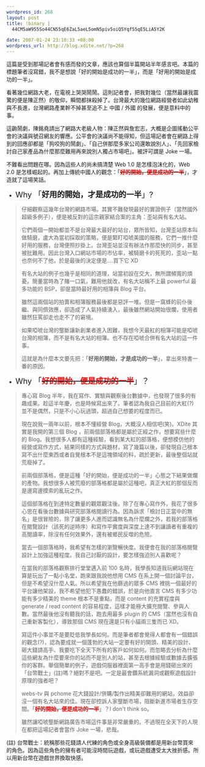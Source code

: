 ```yaml
--- 
wordpress_id: 268
layout: post
title: !binary |
  44CM5aW955So44CN55qE6ZaL5aeL5omN5piv5oiQ5Yqf55qE5LiA5Y2K

date: 2007-01-24 23:10:33 +08:00
wordpress_url: http://blog.xdite.net/?p=268
---
```

這篇是受到那場記者會有感而發的文章，應該也算個半篇開站半年感言吧。本篇的標題筆者沒寫錯，我不是想說「好的開始是成功的一半」，而是「好用的開始是成功的一半」。

看著幾位網路大老，在電視上哭哭鬧鬧。這則記者會，把我對幾位（當然最讓我震驚的便是陳正然）的敬仰，瞬間都抹殺掉了。台灣最大的幾位網路經營者如此幼稚與不長進，台灣網路產業幹不掉甚至追不上 中國 / 外國 的發展，便是意料中的事。

這齣鬧劇，陳銘堯請出了網路大老級人物：陳正然與詹宏志，大概是企圖搖動公平會的決議與號召網友的響應。公平會的決議尚不能得知，但這場記者會在網路上得到的回應卻都是「狗咬狗的鬧劇」、「自己併那麼多家公司還敢說別人」、「先回家檢討自己家產品為什麼那麼難用再來說別人獨占市場吧」。被評可謂是 Joke 一場。

不難看出問題在哪。因為這些人的尚未搞清楚 Web 1.0 是怎樣泡沫化的，Web 2.0 是怎樣崛起的。再加上傳統中國人的觀念：「<strike><font color="#ff0000"><b>好的開始，便是成功的一半</b></font></strike>」，才造就了這場笑話。

<!--more-->


<ul><li><big><big>Why 「<b>好用的開始，才是成功的一半</b>」?</big></big></li></ul><blockquote>仔細觀察這幾年台灣的網路市場。其實不難發現最好的實證例子（當然國外超級多例子），便是被反對的這宗親家結合案的主角：歪站與有名大站。

它們兩個一開始都並不是台灣最大最好的站台，眾所皆知，台灣歪站原本叫做騎磨，盧大為當初採取的策略，便是緊盯啞唬美國的服務，它們一推什麼好用的服務，台灣便照抄掛上。台灣歪站並沒有辦法作那麼快的同步，甚至被批難用。因此台灣入口網站市場的市佔率，被騎磨卡的死死的，歪站一點也奈何不了他，於是最後的決定便是....買下它 XD

有名大站的例子也幾乎是相同的道理，站當初設在交大，無所謂頻寬的煩憂。簡董當時為了賭一口氣，難用他就改，有名大站稱不上最 powerful 最多功能的 BSP，卻是當時最好用的相簿與 Blog 平台。

雖然這兩個站的拍賣和相簿服務最後都是惡評一堆。但是一窩蜂的前仆後繼、與同儕效應，卻造成了人氣持續湧入，最後雖然網站開始很爛，使用者雖然狂罵卻走也走不了的窘境。

如果啞唬台灣的壟斷讓新創業者進入困難，我想今天最紅的相簿可能是啞唬台灣的相簿，而不是有名大站的相簿。也不存在啞唬合併有名大站的這一件事。

這就是為什麼本文要先把：「<b>好用的開始，才是成功的一半</b>」，拿出來特書一番的原因。</blockquote>
<ul><li><big><big>Why 「<strike><font color="#ff0000"><b>好的開始，便是成功的一半</b></font></strike>」？</big></big>
</li></ul>
<blockquote>專心寫 Blog 半年，我在寫作、實驗與觀察後台數據中，也發現了很多的有趣成果。趁這半年慶，也是時候寫出來了。筆者認為我自己目前的大紅(?)並不是偶然，只是不小心玩過頭，超過自己想要的程度而已。


現在說我一兩年以前，根本不懂經營 Blog，大概沒人相信吧(笑)。XDite 其實是我開的第三個 Blog ，前兩個部落格都是屬於正經之作，想要寫些什麼的 Blog。我想很多人都有這種經驗，看到某大紅的部落格，便想模仿他的經營或寫作方式，結果同樣的方式與題材，寫了幾篇以後，卻發現自己根本寫不出什麼東西或者自覺根本不是這塊領域的料，疏於更新，最後整個站就荒廢掉了。


前兩個部落格，便是這種「好的開始，便是成功的一半」心態之下結果做爛的產物。我想很多人被荒廢的部落格都是屬於這種吧，真正大紅的那個反而是邊寫邊摸索的亂玩之作。


這個部落格在到達特定數量的觀眾觀注後。除了在專心寫作外，我花了很多心思在看後台數據與研究部落格閱讀行為。因為訴求「檢討日正當中的無名」是很冒險的，除了讓更多人進而認識無名為什麼爛之外，若我的部落格在閱覽設計（該死的逆時序）和寫作平實度與深度上達不到讓讀者有重複的高閱讀率，除沒有任何效果外，還有被鄉民反噬的危險。


當去一個部落格時，我希望有怎樣的瀏覽暢快度。我便會在我的部落格閱覽設計上加強這種程度。我自己討厭的設計，要怎樣強迫別人喜歡呢？


在當我的部落格觀察排行堂堂邁入前 100 名時，我學長知道我玩網站現在算是玩出了一點小名堂，跑來跟我說他想用 CMS 在系上開一個討論平台，但是不希望沒什麼人氣。所以希望我在他篩過的眾多 CMS 裡挑一個最好的平台讓他架設，我不希望他犯下愚蠢的錯誤，於是向他直言 CMS 有多少功能有多少精美的 theme 根本不是重點，而是 content 的充實程度與 generate / read content 的容易程度，這樣才能極大擴充閱覽、參與人數。當然最後他沒有聽我的話，跑去用最多 plugin 的 CMS（當然也沒有自己重新客製化），導致那個 CMS 現在還是只有小貓兩三隻而已 XD。


寫這件小事並不是要貶低我學長如何。而是筆者都會覺得人都會有一個錯誤的觀念(?)，認為要成就一個蓬勃的大站一定要有好的開頭、精美的設計、砸大錢請高手、我要吃下全天下所有的客戶如何如何。而忽略去分析為什麼這些網友為什麼要來你的站而不是別人的站，甚至去根據經驗或數據去擴張你的客群。舉個簡單的例子，遊戲伺服器裡面第一高手會是用錢砸出來的「台幣戰士」(註)嗎？絕對不是吧。一定是最會鑽系統漏洞或觀察遊戲設計原理的強者吧？


webs-tv 與 pchome 花大錢設計/併購/製作出精美卻難用的網站，效益卻沒一個有名大站來的佳。現在卻控訴人家壟斷市場，阻斷新進市場者生存空間。「<strike><font color="#ff0000"><b>好的開始，便是成功的一半</b></font></strike>」？I don't think so。


雖然讓啞唬壟斷網路廣告市場這件事是非常嚴重的。不過現在全天下的人現在都把這場記者會當作 Joke 一場，悲哉。
</blockquote>


(註) 台幣戰士：統稱那些花錢請人代練的角色或全身高級裝備都是用新台幣買來的角色。因為這些角色的擁有者可能沒時間玩遊戲，或玩遊戲遭受太大挫折感。所以用新台幣在遊戲世界換取快感。
